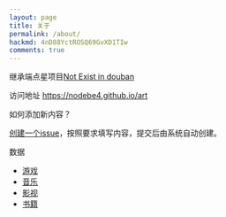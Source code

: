 ```yaml
---
layout: page
title: 关于
permalink: /about/
hackmd: 4nD88YctROSQ69GvXD1TIw
comments: true
---
```



继承端点星项目[Not Exist in douban](https://github.com/Terminus2049/Not-exist-in-douban)

访问地址 <https://nodebe4.github.io/art>

如何添加新内容？

[创建一个issue](https://github.com/NodeBE4/art/issues/new/choose)，按照要求填写内容，提交后由系统自动创建。

数据
- [游戏](/data/games.json)
- [音乐](/data/musics.json)
- [影视](/data/movies.json)
- [书籍](/data/books.json)